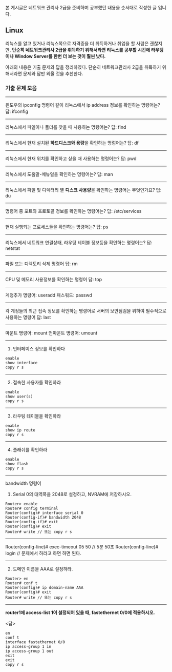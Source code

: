 본 게시글은 네트워크 관리사 2급을 준비하며 공부했던 내용을 순서대로 작성한 글 입니다.

## Linux

리눅스를 알고 있거나 리눅스쪽으로 자격증을 더 취득하거나 취업을 할 사람은 괜찮지만, **단순히 네트워크관리사 2급을 취득하기 위해서라면 리눅스를 공부할 시간에 라우팅이나 Window Server를 한번 더 보는 것이 훨씬 낫다.**

아래의 내용은 기출 문제와 답을 정리하였다.
단순히 네트워크관리사 2급을 취득하기 위해서라면 문제와 답만 외울 것을 추천한다.

### 기출 문제 모음

---

윈도우의 ipconfig 명령어 같이 리눅스에서 ip address 정보를 확인하는 명령어는?
답: ifconfig

---

리눅스에서 파일이나 폴더를 찾을 때 사용하는 명령어는?
답: find

---

리눅스에서 현재 설치된 **하드디스크와 용량**을 확인하는 명렁어는?
답: df

---

리눅스에서 현재 위치를 확인하고 싶을 때 사용하는 명령어는?
답: pwd

---

리눅스에서 도움말-메뉴얼을 확인하는 명령어는?
답: man

---

리눅스에서 파일 및 디렉터리 별 **디스크 사용량**을 확인하는 명령어는 무엇인가요?
답: du

---

명령어 중 포트와 프로토콜 정보를 확인하는 명령어는?
답: /etc/services

---

현재 실행되는 프로세스들을 확인하는 명령어는?
답: ps

---

리눅스에서 네트워크 연결상태, 라우팅 테이블 정보등을 확인하는 명령어는?
답: netstat

---

파일 또는 디렉토리 삭제 명령어
답: rm

---

CPU 및 메모리 사용정보를 확인하는 명령어
답: top

---

계정추가 명령어: useradd
패스워드: passwd

---

각 계정들의 최근 접속 정보를 확인하는 명령어로 서버의 보안점검을 위하여 필수적으로 사용하는 명령어
답: last

---

마운트 명령어: mount
언마운트 명령어: umount

---

1. 인터페이스 정보를 확인하다

```
enable
show interface
copy r s
```

---

2. 접속한 사용자를 확인하라

```
enable
show user(s)
copy r s
```

---

3. 라우팅 테이블을 확인하라

```
enable
show ip route
copy r s
```

---

4. 플래쉬를 확인하라

```
enable
show flash
copy r s
```

---

bandwidth 명령어

1. Serial 0의 대역폭을 2048로 설정하고, NVRAM에 저장하시오.

```
Router> enable
Router# config terminal
Router(config)# interface serial 0
Router(config-if)# bandwidth 2048
Router(config-if)# exit
Router(config)# exit
Router# write // 또는 copy r s
```

---

Router(config-line)# exec-timeout 05 50 // 5분 50초
Router(config-line)# login // 문제에서 하라고 하면 하면 된다.

---

2. 도메인 이름을 AAA로 설정하라.

```
Router> en
Router# conf t
Router(config)# ip domain-name AAA
Router(config)# exit
Router# write // 또는 copy r s
```

---

**router1에 access-list 1이 설정되어 있을 때, fastethernet 0/0에 적용하시오.**

<답>

```
en
conf t
interface fastethernet 0/0
ip access-group 1 in
ip access-group 1 out
exit
exit
copy r s

```
